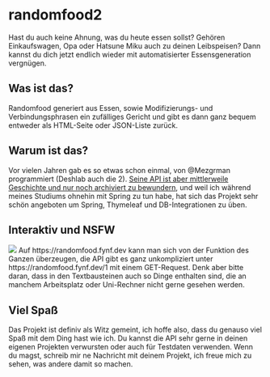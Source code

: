 # randomfood2
Hast du auch keine Ahnung, was du heute essen sollst? Gehören Einkaufswagen, Opa oder Hatsune Miku auch zu deinen Leibspeisen? Dann kannst du dich jetzt endlich wieder mit automatisierter Essensgeneration vergnügen.

## Was ist das?
Randomfood generiert aus Essen, sowie Modifizierungs- und Verbindungsphrasen ein zufälliges Gericht und gibt es dann ganz bequem entweder als HTML-Seite oder JSON-Liste zurück.

## Warum ist das?
Vor vielen Jahren gab es so etwas schon einmal, von @Mezgrman programmiert (Deshlab auch die 2). [Seine API ist aber mittlerweile Geschichte und nur noch archiviert zu bewundern](https://twitter.com/tollesessen), und weil ich während meines Studiums ohnehin mit Spring zu tun habe, hat sich das Projekt sehr schön angeboten um Spring, Thymeleaf und DB-Integrationen zu üben.

## Interaktiv und NSFW
<img src="https://i.imgur.com/sDejPBc.png">
Auf https://randomfood.fynf.dev kann man sich von der Funktion des Ganzen überzeugen, die API gibt es ganz unkompliziert unter https://randomfood.fynf.dev/1 mit einem GET-Request. Denk aber bitte daran, dass in den Textbausteinen auch so Dinge enthalten sind, die an manchem Arbeitsplatz oder Uni-Rechner nicht gerne gesehen werden.

## Viel Spaß
Das Projekt ist definiv als Witz gemeint, ich hoffe also, dass du genauso viel Spaß mit dem Ding hast wie ich. Du kannst
die API sehr gerne in deinen eigenen Projekten verwursten oder auch für Testdaten verwenden. Wenn du magst, schreib mir
ne Nachricht mit deinem Projekt, ich freue mich zu sehen, was andere damit so machen.
